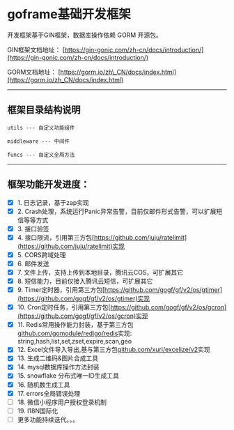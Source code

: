 # goframe基础开发框架

开发框架基于GIN框架，数据库操作依赖 GORM 开源包。

GIN框架文档地址：
[https://gin-gonic.com/zh-cn/docs/introduction/](https://gin-gonic.com/zh-cn/docs/introduction/)

GORM文档地址：
[https://gorm.io/zh\_CN/docs/index.html](https://gorm.io/zh_CN/docs/index.html)

***

## 框架目录结构说明


	utils --- 自定义功能组件

	middleware --- 中间件

	funcs --- 自定义全局方法


***

## 框架功能开发进度：

* [x] 1\.  日志记录，基于zap实现
* [x] 2\.  Crash处理，系统运行Panic异常告警，目前仅邮件形式告警，可以扩展短信等等方式
* [x] 3\.  接口验签
* [x] 4\.  接口限流，引用第三方包[https://github.com/juju/ratelimit](https://github.com/juju/ratelimit)实现
* [x] 5\.  CORS跨域处理
* [x] 6\.  邮件发送
* [x] 7\.  文件上传，支持上传到本地目录，腾讯云COS，可扩展其它
* [x] 8\.  短信能力，目前仅接入腾讯云短信，可扩展其它
* [x] 9\.  Timer定时器，引用第三方包[https://github.com/gogf/gf/v2/os/gtimer](https://github.com/gogf/gf/v2/os/gtimer)实现
* [x] 10\.  Cron定时任务，引用第三方包[https://github.com/gogf/gf/v2/os/gcron](https://github.com/gogf/gf/v2/os/gcron)实现
* [x] 11\.  Redis常用操作能力封装，基于第三方包[github.com/gomodule/redigo/redis]([https://](https://pkg.go.dev/)github.com/gomodule/redigo/redis)实现: string,hash,list,set,zset,expire,scan,geo
* [x] 12\.  Excel文件导入导出,基与第三方包[github.com/xuri/excelize/v2](https://pkg.go.dev/github.com/xuri/excelize/v2)实现
* [x] 13\.  生成二维码&图片合成工具
* [x] 14\.  mysql数据库操作方法封装
* [x] 15\.  snowflake 分布式唯一ID生成工具
* [x] 16\.  随机数生成工具
* [x] 17\.  errors全局错误处理
* [ ] 18\.  微信小程序用户授权登录机制
* [ ] 19\.  I18N国际化
* [ ] 更多功能持续迭代。。。